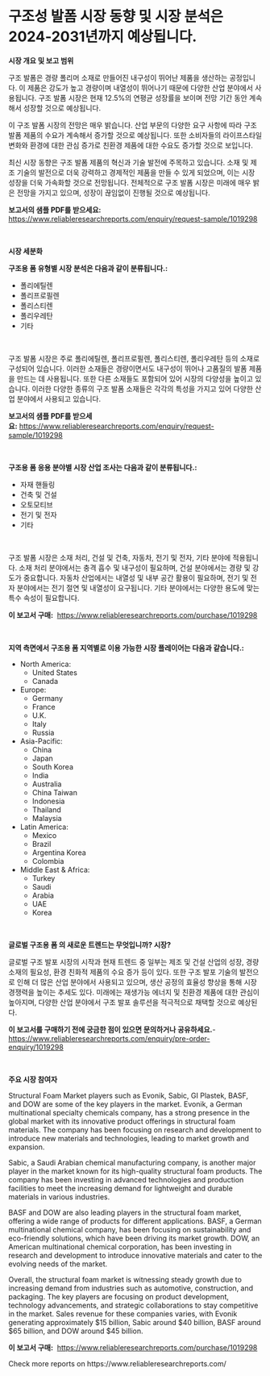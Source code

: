 <p><h1>구조성 발폼 시장 동향 및 시장 분석은 2024-2031년까지 예상됩니다.</h1></p><p><strong>시장 개요 및 보고 범위</strong></p>
<p><p>구조 발폼은 경량 폴리머 소재로 만들어진 내구성이 뛰어난 제품을 생산하는 공정입니다. 이 제품은 강도가 높고 경량이며 내열성이 뛰어나기 때문에 다양한 산업 분야에서 사용됩니다. 구조 발폼 시장은 현재 12.5%의 연평균 성장률을 보이며 전망 기간 동안 계속해서 성장할 것으로 예상됩니다. </p><p>이 구조 발폼 시장의 전망은 매우 밝습니다. 산업 부문의 다양한 요구 사항에 따라 구조 발폼 제품의 수요가 계속해서 증가할 것으로 예상됩니다. 또한 소비자들의 라이프스타일 변화와 환경에 대한 관심 증가로 친환경 제품에 대한 수요도 증가할 것으로 보입니다.</p><p>최신 시장 동향은 구조 발폼 제품의 혁신과 기술 발전에 주목하고 있습니다. 소재 및 제조 기술의 발전으로 더욱 강력하고 경제적인 제품을 만들 수 있게 되었으며, 이는 시장 성장을 더욱 가속화할 것으로 전망됩니다. 전체적으로 구조 발폼 시장은 미래에 매우 밝은 전망을 가지고 있으며, 성장이 끊임없이 진행될 것으로 예상됩니다.</p></p>
<p><strong>보고서의 샘플 PDF를 받으세요:</strong> <a href="https://www.reliableresearchreports.com/enquiry/request-sample/1019298">https://www.reliableresearchreports.com/enquiry/request-sample/1019298</a></p>
<p>&nbsp;</p>
<p><strong>시장 세분화</strong></p>
<p><strong>구조용 폼 유형별 시장 분석은 다음과 같이 분류됩니다.:</strong></p>
<p><ul><li>폴리에틸렌</li><li>폴리프로필렌</li><li>폴리스티렌</li><li>폴리우레탄</li><li>기타</li></ul></p>
<p>&nbsp;</p>
<p><p>구조 발폼 시장은 주로 폴리에틸렌, 폴리프로필렌, 폴리스티렌, 폴리우레탄 등의 소재로 구성되어 있습니다. 이러한 소재들은 경량이면서도 내구성이 뛰어나 고품질의 발폼 제품을 만드는 데 사용됩니다. 또한 다른 소재들도 포함되어 있어 시장의 다양성을 높이고 있습니다. 이러한 다양한 종류의 구조 발폼 소재들은 각각의 특성을 가지고 있어 다양한 산업 분야에서 사용되고 있습니다.</p></p>
<p><strong>보고서의 샘플 PDF를 받으세요:</strong>&nbsp;<a href="https://www.reliableresearchreports.com/enquiry/request-sample/1019298">https://www.reliableresearchreports.com/enquiry/request-sample/1019298</a></p>
<p>&nbsp;</p>
<p><strong> 구조용 폼 응용 분야별 시장 산업 조사는 다음과 같이 분류됩니다.:</strong></p>
<p><ul><li>자재 핸들링</li><li>건축 및 건설</li><li>오토모티브</li><li>전기 및 전자</li><li>기타</li></ul></p>
<p>&nbsp;</p>
<p><p>구조 발폼 시장은 소재 처리, 건설 및 건축, 자동차, 전기 및 전자, 기타 분야에 적용됩니다. 소재 처리 분야에서는 충격 흡수 및 내구성이 필요하며, 건설 분야에서는 경량 및 강도가 중요합니다. 자동차 산업에서는 내열성 및 내부 공간 활용이 필요하며, 전기 및 전자 분야에서는 전기 절연 및 내열성이 요구됩니다. 기타 분야에서는 다양한 용도에 맞는 특수 속성이 필요합니다.</p></p>
<p><strong>이 보고서 구매:</strong>&nbsp; <a href="https://www.reliableresearchreports.com/purchase/1019298">https://www.reliableresearchreports.com/purchase/1019298</a></p>
<p>&nbsp;</p>
<p><strong>지역 측면에서 구조용 폼 지역별로 이용 가능한 시장 플레이어는 다음과 같습니다.:</strong></p>
<p><ul>
    <li>
        North America:
        <ul>
            <li>United States</li>
            <li>Canada</li>
        </ul>
    </li>
    <li>
        Europe:
        <ul>
            <li>Germany</li>
            <li>France</li>
            <li>U.K.</li>
            <li>Italy</li>
            <li>Russia</li>
        </ul>
    </li>
    <li>
        Asia-Pacific:
        <ul>
            <li>China</li>
            <li>Japan</li>
            <li>South Korea</li>
            <li>India</li>
            <li>Australia</li>
            <li>China Taiwan</li>
            <li>Indonesia</li>
            <li>Thailand</li>
            <li>Malaysia</li>
        </ul>
    </li>
    <li>
        Latin America:
        <ul>
            <li>Mexico</li>
            <li>Brazil</li>
            <li>Argentina Korea</li>
            <li>Colombia</li>
        </ul>
    </li>
    <li>
        Middle East & Africa:
        <ul>
            <li>Turkey</li>
            <li>Saudi</li>
            <li>Arabia</li>
            <li>UAE</li>
            <li>Korea</li>
        </ul>
    </li>
    </ul></p>
<p>&nbsp;</p>
<p><strong>글로벌 구조용 폼 의 새로운 트렌드는 무엇입니까? 시장?</strong></p>
<p><p>글로벌 구조 발포 시장의 시작과 현재 트렌드 중 일부는 제조 및 건설 산업의 성장, 경량 소재의 필요성, 환경 친화적 제품의 수요 증가 등이 있다. 또한 구조 발포 기술의 발전으로 인해 더 많은 산업 분야에서 사용되고 있으며, 생산 공정의 효율성 향상을 통해 시장 경쟁력을 높이는 추세도 있다. 미래에는 재생가능 에너지 및 친환경 제품에 대한 관심이 높아지며, 다양한 산업 분야에서 구조 발포 솔루션을 적극적으로 채택할 것으로 예상된다.</p></p>
<p><strong>이 보고서를 구매하기 전에 궁금한 점이 있으면 문의하거나 공유하세요.</strong>- <a href="https://www.reliableresearchreports.com/enquiry/pre-order-enquiry/1019298">https://www.reliableresearchreports.com/enquiry/pre-order-enquiry/1019298</a></p>
<p>&nbsp;</p>
<p><strong>주요 시장 참여자</strong></p>
<p><p>Structural Foam Market players such as Evonik, Sabic, GI Plastek, BASF, and DOW are some of the key players in the market. Evonik, a German multinational specialty chemicals company, has a strong presence in the global market with its innovative product offerings in structural foam materials. The company has been focusing on research and development to introduce new materials and technologies, leading to market growth and expansion.</p><p>Sabic, a Saudi Arabian chemical manufacturing company, is another major player in the market known for its high-quality structural foam products. The company has been investing in advanced technologies and production facilities to meet the increasing demand for lightweight and durable materials in various industries.</p><p>BASF and DOW are also leading players in the structural foam market, offering a wide range of products for different applications. BASF, a German multinational chemical company, has been focusing on sustainability and eco-friendly solutions, which have been driving its market growth. DOW, an American multinational chemical corporation, has been investing in research and development to introduce innovative materials and cater to the evolving needs of the market.</p><p>Overall, the structural foam market is witnessing steady growth due to increasing demand from industries such as automotive, construction, and packaging. The key players are focusing on product development, technology advancements, and strategic collaborations to stay competitive in the market. Sales revenue for these companies varies, with Evonik generating approximately $15 billion, Sabic around $40 billion, BASF around $65 billion, and DOW around $45 billion.</p></p>
<p><strong>이 보고서 구매:</strong>&nbsp;&nbsp;<a href="https://www.reliableresearchreports.com/purchase/1019298">https://www.reliableresearchreports.com/purchase/1019298</a></p>
<p>Check more reports on https://www.reliableresearchreports.com/</p>

